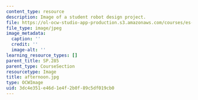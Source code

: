 ```yaml
---
content_type: resource
description: Image of a student robot design project.
file: https://ol-ocw-studio-app-production.s3.amazonaws.com/courses/es-293-lego-robotics-spring-2007/3dc4e351e46d1e4f2b0f89c5df019cb0_afternoon.jpg
file_type: image/jpeg
image_metadata:
  caption: ''
  credit: ''
  image-alt: ''
learning_resource_types: []
parent_title: SP.285
parent_type: CourseSection
resourcetype: Image
title: afternoon.jpg
type: OCWImage
uid: 3dc4e351-e46d-1e4f-2b0f-89c5df019cb0
---
```

